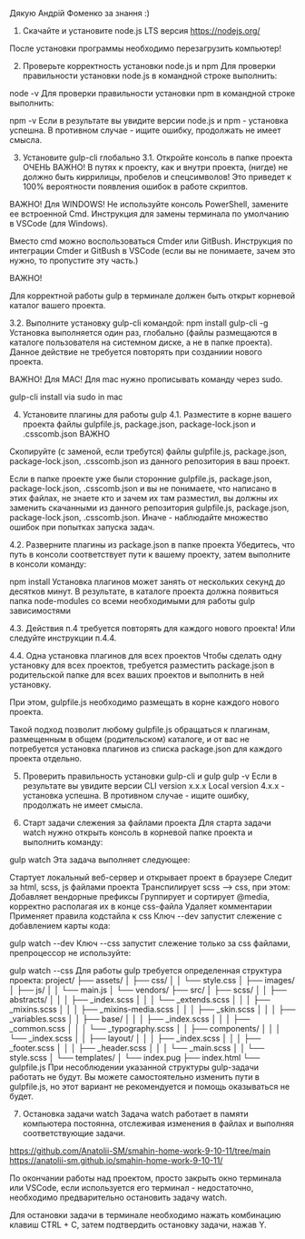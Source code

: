 Дякую Андрій Фоменко за знання :)

1. Скачайте и установите node.js
LTS версия https://nodejs.org/

После установки программы необходимо перезагрузить компьютер!

2. Проверьте корректность установки node.js и npm
Для проверки правильности установки node.js в командной строке выполнить:

node -v
Для проверки правильности установки npm в командной строке выполнить:

npm -v
Если в результате вы увидите версии node.js и npm - установка успешна. В противном случае - ищите ошибку, продолжать не имеет смысла.

3. Установите gulp-cli глобально
3.1. Откройте консоль в папке проекта
ОЧЕНЬ ВАЖНО!
В путях к проекту, как и внутри проекта, (нигде) не должно быть киррилицы, пробелов и спецсимволов!
Это приведет к 100% вероятности появления ошибок в работе скриптов.

ВАЖНО! Для WINDOWS!
Не используйте консоль PowerShell, замените ее встроенной Cmd.
Инструкция для замены терминала по умолчанию в VSCode (для Windows).

Вместо cmd можно воспользоваться Cmder или GitBush. Инструкция по интеграции Cmder и GitBush в VSCode (если вы не понимаете, зачем это нужно, то пропустите эту часть.)

ВАЖНО!

Для корректной работы gulp в терминале должен быть открыт корневой каталог вашего проекта.

3.2. Выполните установку gulp-cli командой:
npm install gulp-cli -g
Установка выполняется один раз, глобально (файлы размещаются в каталоге пользователя на системном диске, а не в папке проекта). Данное действие не требуется повторять при созданиии нового проекта.

ВАЖНО! Для MAC!
Для mac нужно прописывать команду через sudo.

gulp-cli install via sudo in mac

4. Установите плагины для работы gulp
4.1. Разместите в корне вашего проекта файлы gulpfile.js, package.json, package-lock.json и .csscomb.json
ВАЖНО

Скопируйте (с заменой, если требутся) файлы gulpfile.js, package.json, package-lock.json, .csscomb.json из данного репозитория в ваш проект.

Если в папке проекте уже были сторонние gulpfile.js, package.json, package-lock.json, .csscomb.json и вы не понимаете, что написано в этих файлах, не знаете кто и зачем их там разместил, вы должны их заменить скачанными из данного репозитория gulpfile.js, package.json, package-lock.json, .csscomb.json.
Иначе - наблюдайте множество ошибок при попытках запуска задач.

4.2. Разверните плагины из package.json в папке проекта
Убедитесь, что путь в консоли соответствует пути к вашему проекту, затем выполните в консоли команду:

npm install
Установка плагинов может занять от нескольких секунд до десятков минут.
В результате, в каталоге проекта должна появиться папка node-modules со всеми необходимыми для работы gulp зависимостями

4.3. Действия п.4 требуется повторять для каждого нового проекта!
Или следуйте инструкции п.4.4.

4.4. Одна установка плагинов для всех проектов
Чтобы сделать одну установку для всех проектов, требуется разместить package.json в родительской папке для всех ваших проектов и выполнить в ней установку.

При этом, gulpfile.js необходимо размещать в корне каждого нового проекта.

Такой подход позволит любому gulpfile.js обращаться к плагинам, размещенным в общем (родительском) каталоге, и от вас не потребуется установка плагинов из списка package.json для каждого проекта отдельно.

5. Проверить правильность установки gulp-cli и gulp
gulp -v
Если в результате вы увидите версии
CLI version x.x.x
Local version 4.x.x - установка успешна.
В противном случае - ищите ошибку, продолжать не имеет смысла.

6. Старт задачи слежения за файлами проекта
Для старта задачи watch нужно открыть консоль в корневой папке проекта и выполнить команду:

gulp watch
Эта задача выполняет следующее:

Стартует локальный веб-сервер и открывает проект в браузере
Следит за html, scss, js файлами проекта
Транспилирует scss --> css, при этом:
Добавляет вендорные префиксы
Группирует и сортирует @media, корректно располагая их в конце css-файла
Удаляет комментарии
Применяет правила кодстайла к css
Ключ --dev запустит слежение с добавлением карты кода:

gulp watch --dev
Ключ --css запустит слежение только за css файлами, препроцессор не используйте:

gulp watch --css
Для работы gulp требуется определенная структура проекта:
project/
├── assets/
│   ├── css/
│   │   └── style.css
│   ├── images/
│   ├── js/
│   │   └── main.js
│   └── vendors/
├── src/
│   ├── scss/
│   │   ├── abstracts/
│   │   │   ├── _index.scss
│   │   │   └── _extends.scss
│   │   │   ├── _mixins.scss
│   │   │   ├── _mixins-media.scss
│   │   │   ├── _skin.scss
│   │   │   ├── _variables.scss
│   │   ├── base/
│   │   │   ├── _index.scss
│   │   │   ├── _common.scss
│   │   │   └── _typography.scss
│   │   ├── components/
│   │   │   └── _index.scss
│   │   ├── layout/
│   │   │   ├── _index.scss
│   │   │   ├── _footer.scss
│   │   │   ├── _header.scss
│   │   │   └── _main.scss
│   │   └── style.scss
│   └── templates/
│       └── index.pug
├── index.html
└── gulpfile.js
При несоблюдении указанной структуры gulp-задачи работать не будут. Вы можете самостоятельно изменить пути в gulpfile.js, но этот вариант не рекомендуется и помощь оказываться не будет.

7. Остановка задачи watch
Задача watch работает в памяти компьютера постоянна, отслеживая изменения в файлах и выполняя соответствующие задачи.

https://github.com/Anatolii-SM/smahin-home-work-9-10-11/tree/main
https://anatolii-sm.github.io/smahin-home-work-9-10-11/

По окончании работы над проектом, просто закрыть окно терминала или VSCode, если используется его терминал - недостаточно, необходимо предварительно остановить задачу watch.

Для остановки задачи в терминале необходимо нажать комбинацию клавиш CTRL + C, затем подтвердить остановку задачи, нажав Y.
